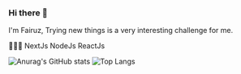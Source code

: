 ### Hi there 👋

I'm Fairuz, Trying new things is a very interesting challenge for me.

👨🏻‍💻
NextJs
NodeJs
ReactJs

![Anurag's GitHub stats](https://github-readme-stats.vercel.app/api?username=Faiiruz&show_icons=true&theme=radical)
![Top Langs](https://github-readme-stats.vercel.app/api/top-langs/?username=Faiiruz&langs_count=8&theme=radical)
